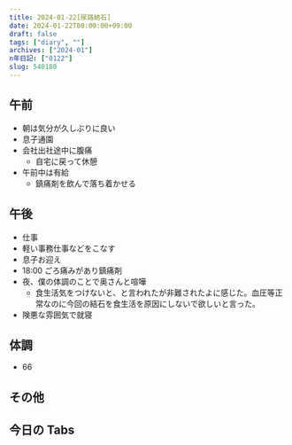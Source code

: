 ```yaml
---
title: 2024-01-22[尿路結石]
date: 2024-01-22T00:00:00+09:00
draft: false
tags: ["diary", ""]
archives: ["2024-01"]
n年日記: ["0122"]
slug: 540180
---
```


## 午前

- 朝は気分が久しぶりに良い
- 息子通園
- 会社出社途中に腹痛
  - 自宅に戻って休憩
- 午前中は有給
  - 鎮痛剤を飲んで落ち着かせる

## 午後

- 仕事
- 軽い事務仕事などをこなす
- 息子お迎え
- 18:00 ごろ痛みがあり鎮痛剤
- 夜、僕の体調のことで奥さんと喧嘩
  - 食生活気をつけないと、と言われたが非難されたよに感じた。血圧等正常なのに今回の結石を食生活を原因にしないで欲しいと言った。
- 険悪な雰囲気で就寝

## 体調

- 66

## その他

## 今日の Tabs
